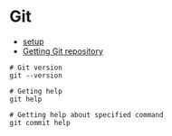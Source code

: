 # Git

- [setup](setup.md)
- [Getting Git repository](getting_repo.md)

```shell
# Git version
git --version

# Geting help
git help

# Getting help about specified command
git commit help
```
